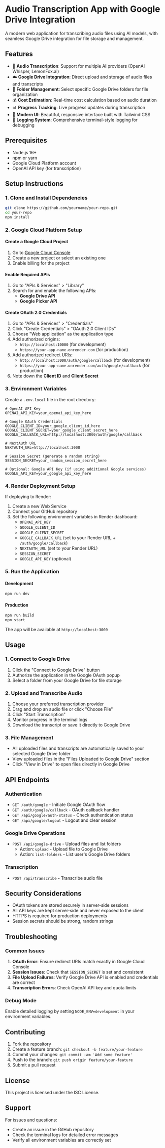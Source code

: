 # Audio Transcription App with Google Drive Integration

A modern web application for transcribing audio files using AI models, with seamless Google Drive integration for file storage and management.

## Features

- 🎵 **Audio Transcription**: Support for multiple AI providers (OpenAI Whisper, LemonFox.ai)
- ☁️ **Google Drive Integration**: Direct upload and storage of audio files and transcripts
- 📁 **Folder Management**: Select specific Google Drive folders for file organization
- 💰 **Cost Estimation**: Real-time cost calculation based on audio duration
- 📊 **Progress Tracking**: Live progress updates during transcription
- 🎨 **Modern UI**: Beautiful, responsive interface built with Tailwind CSS
- 📝 **Logging System**: Comprehensive terminal-style logging for debugging

## Prerequisites

- Node.js 16+ 
- npm or yarn
- Google Cloud Platform account
- OpenAI API key (for transcription)

## Setup Instructions

### 1. Clone and Install Dependencies

```bash
git clone https://github.com/yourname/your-repo.git
cd your-repo
npm install
```

### 2. Google Cloud Platform Setup

#### Create a Google Cloud Project

1. Go to [Google Cloud Console](https://console.cloud.google.com/)
2. Create a new project or select an existing one
3. Enable billing for the project

#### Enable Required APIs

1. Go to "APIs & Services" > "Library"
2. Search for and enable the following APIs:
   - **Google Drive API**
   - **Google Picker API**

#### Create OAuth 2.0 Credentials

1. Go to "APIs & Services" > "Credentials"
2. Click "Create Credentials" > "OAuth 2.0 Client IDs"
3. Choose "Web application" as the application type
4. Add authorized origins:
   - `http://localhost:10000` (for development)
   - `https://your-app-name.onrender.com` (for production)
5. Add authorized redirect URIs:
   - `http://localhost:3000/auth/google/callback` (for development)
   - `https://your-app-name.onrender.com/auth/google/callback` (for production)
6. Note down the **Client ID** and **Client Secret**

### 3. Environment Variables

Create a `.env.local` file in the root directory:

```env
# OpenAI API Key
OPENAI_API_KEY=your_openai_api_key_here

# Google OAuth Credentials
GOOGLE_CLIENT_ID=your_google_client_id_here
GOOGLE_CLIENT_SECRET=your_google_client_secret_here
GOOGLE_CALLBACK_URL=http://localhost:3000/auth/google/callback

# NextAuth URL
NEXTAUTH_URL=http://localhost:3000

# Session Secret (generate a random string)
SESSION_SECRET=your_random_session_secret_here

# Optional: Google API Key (if using additional Google services)
GOOGLE_API_KEY=your_google_api_key_here
```

### 4. Render Deployment Setup

If deploying to Render:

1. Create a new Web Service
2. Connect your GitHub repository
3. Set the following environment variables in Render dashboard:
   - `OPENAI_API_KEY`
   - `GOOGLE_CLIENT_ID`
   - `GOOGLE_CLIENT_SECRET`
   - `GOOGLE_CALLBACK_URL` (set to your Render URL + `/auth/google/callback`)
   - `NEXTAUTH_URL` (set to your Render URL)
   - `SESSION_SECRET`
   - `GOOGLE_API_KEY` (optional)

### 5. Run the Application

#### Development
```bash
npm run dev
```

#### Production
```bash
npm run build
npm start
```

The app will be available at `http://localhost:3000`

## Usage

### 1. Connect to Google Drive

1. Click the "Connect to Google Drive" button
2. Authorize the application in the Google OAuth popup
3. Select a folder from your Google Drive for file storage

### 2. Upload and Transcribe Audio

1. Choose your preferred transcription provider
2. Drag and drop an audio file or click "Choose File"
3. Click "Start Transcription"
4. Monitor progress in the terminal logs
5. Download the transcript or save it directly to Google Drive

### 3. File Management

- All uploaded files and transcripts are automatically saved to your selected Google Drive folder
- View uploaded files in the "Files Uploaded to Google Drive" section
- Click "View in Drive" to open files directly in Google Drive

## API Endpoints

### Authentication
- `GET /auth/google` - Initiate Google OAuth flow
- `GET /auth/google/callback` - OAuth callback handler
- `GET /api/google/auth-status` - Check authentication status
- `GET /api/google/logout` - Logout and clear session

### Google Drive Operations
- `POST /api/google-drive` - Upload files and list folders
  - Action: `upload` - Upload file to Google Drive
  - Action: `list-folders` - List user's Google Drive folders

### Transcription
- `POST /api/transcribe` - Transcribe audio file

## Security Considerations

- OAuth tokens are stored securely in server-side sessions
- All API keys are kept server-side and never exposed to the client
- HTTPS is required for production deployments
- Session secrets should be strong, random strings

## Troubleshooting

### Common Issues

1. **OAuth Error**: Ensure redirect URIs match exactly in Google Cloud Console
2. **Session Issues**: Check that `SESSION_SECRET` is set and consistent
3. **File Upload Failures**: Verify Google Drive API is enabled and credentials are correct
4. **Transcription Errors**: Check OpenAI API key and quota limits

### Debug Mode

Enable detailed logging by setting `NODE_ENV=development` in your environment variables.

## Contributing

1. Fork the repository
2. Create a feature branch: `git checkout -b feature/your-feature`
3. Commit your changes: `git commit -am 'Add some feature'`
4. Push to the branch: `git push origin feature/your-feature`
5. Submit a pull request

## License

This project is licensed under the ISC License.

## Support

For issues and questions:
- Create an issue in the GitHub repository
- Check the terminal logs for detailed error messages
- Verify all environment variables are correctly set 